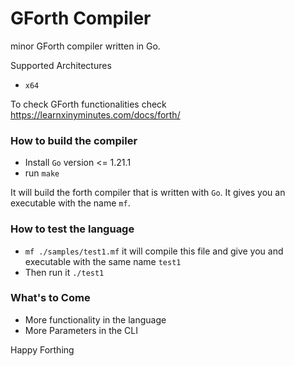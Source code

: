 # GForth Compiler
minor GForth compiler written in Go. 

Supported Architectures
* `x64`

To check GForth functionalities check
https://learnxinyminutes.com/docs/forth/

### How to build the compiler
* Install `Go` version <= 1.21.1
* run `make`

It will build the forth compiler that is written with `Go`.
It gives you an executable with the name `mf`.

### How to test the language
* `mf ./samples/test1.mf` it will compile this file and give you and executable with the same name `test1`
* Then run it `./test1`

### What's to Come
* More functionality in the language
* More Parameters in the CLI

Happy Forthing

